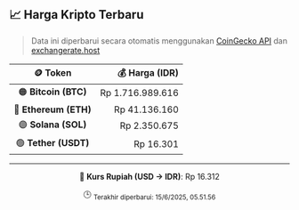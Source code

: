 

<!-- HARGA_KRIPTO -->
## 📈 Harga Kripto Terbaru

> Data ini diperbarui secara otomatis menggunakan [CoinGecko API](https://www.coingecko.com/) dan [exchangerate.host](https://exchangerate.host/)

<div align="center">

| 🪙 Token | 💰 Harga (IDR) |
|:------:|---------------:|
| 🟠 **Bitcoin (BTC)**   | Rp 1.716.989.616 |
| 🔵 **Ethereum (ETH)**  | Rp 41.136.160 |
| 🟣 **Solana (SOL)**    | Rp 2.350.675 |
| 🟢 **Tether (USDT)**   | Rp 16.301 |

---

💱 **Kurs Rupiah (USD → IDR)**: Rp 16.312

🕒 <sub>Terakhir diperbarui: 15/6/2025, 05.51.56</sub>

</div>
<!-- /HARGA_KRIPTO -->